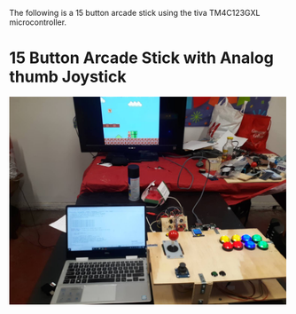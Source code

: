 The following is a 15 button arcade stick using the tiva TM4C123GXL microcontroller.
# 15 Button Arcade Stick with Analog thumb Joystick

<img src = "ArcadeStickImages/15ButtonArcadeStick.jpg" width= "500" >

